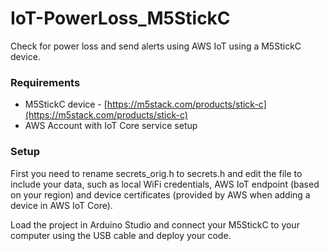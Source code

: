 # IoT-PowerLoss_M5StickC

Check for power loss and send alerts using AWS IoT using a M5StickC device.

### Requirements
- M5StickC device -  [https://m5stack.com/products/stick-c](https://m5stack.com/products/stick-c)
- AWS Account with IoT Core service setup

### Setup

First you need to rename secrets_orig.h to secrets.h and edit the file to include your data, such as local WiFi credentials, AWS IoT endpoint (based on your region) and device certificates (provided by AWS when adding a device in AWS IoT Core).

Load the project in Arduino Studio and connect your M5StickC to your computer using the USB cable and deploy your code.
